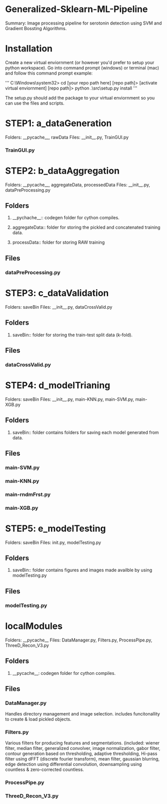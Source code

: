 # Generalized-Sklearn-ML-Pipeline
Summary: Image processing pipeline for serotonin detection using SVM and Gradient Bossting Algorithms.

# Installation
Create a new virtual enviornment (or however you'd prefer to setup your python workspace). Go into command prompt (windows) or terminal (mac) and follow this command prompt example:

'''
C:\Windows\system32> cd [your repo path here]
[repo path]> [activate virtual enviornment]
[repo path]> python .\src\setup.py install
'''

The setup.py should add the package to your virtual enviornment so you can use the files and scripts. 

# STEP1: a_dataGeneration
Folders: \_\_pycache\_\_, rawData
Files: \_\_init\_\_.py, TrainGUI.py

### TrainGUI.py

# STEP2: b_dataAggregation
Folders: \_\_pycache\_\_, aggregateData, processedData
Files: \_\_init\_\_.py, dataPreProcessing.py
## Folders
1. \_\_pychache\_\_:: codegen folder for cython compiles.

2. aggregateData:: folder for storing the pickled and concatenated training data.

3. processData:: folder for storing RAW training 

## Files
### dataPreProcessing.py

# STEP3: c_dataValidation
Folders: saveBin
Files: \_\_init\_\_.py, dataCrossValid.py
## Folders
1. saveBin:: folder for storing the train-test split data (k-fold). 

## Files
### dataCrossValid.py

# STEP4: d_modelTrianing
Folders: saveBin
Files: \_\_init\_\_.py, main-KNN.py, main-SVM.py, main-XGB.py
## Folders
1. saveBin:: folder contains folders for saving each model generated from data.

## Files
### main-SVM.py 


### main-KNN.py


### main-rndmFrst.py


### main-XGB.py


# STEP5: e_modelTesting
Folders: saveBin
Files: init.py, modelTesting.py
## Folders
1. saveBin:: folder contains figures and images made availble by using modelTesting.py

## Files
### modelTesting.py


# localModules
Folders: \_\_pycache\_\_
Files: DataManager.py, Filters.py, ProcessPipe.py, ThreeD_Recon_V3.py
## Folders
1. \_\_pycache\_\_: codegen folder for cython compiles.

## Files
### DataManager.py
Handles directory management and image selection. includes funcitonallity to create & load pickled objects.
### Filters.py 
Various filters for producing features and segmentations. (included: wiener filter, median filter, generalized convolver, image normalization, gabor filter, contour generation based on thresholding, adaptive thresholding, Hi-pass filter using dFFT (discrete fourier transform), mean filter, gaussian blurring, edge detection using differential convolution, downsampling using countless & zero-corrected countless.  
### ProcessPipe.py
 
### ThreeD_Recon_V3.py
